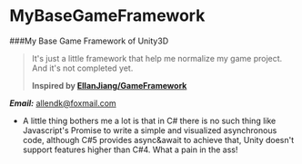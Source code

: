 # MyBaseGameFramework

###My Base Game Framework of Unity3D

> It's just a little framework that help me normalize my game project.	
> And it's not completed yet.	
> 	
> **Inspired by [EllanJiang/GameFramework](https://github.com/EllanJiang/GameFramework)**	

***Email:*** <allendk@foxmail.com>


+ A little thing bothers me a lot is that in C# there is no such thing like Javascript's Promise to write a simple and visualized asynchronous code, although C#5 provides async&await to achieve that, Unity doesn't support features higher than C#4. What a pain in the ass!